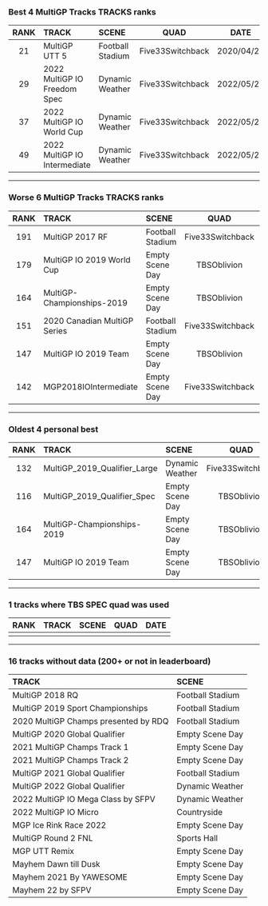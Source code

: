 ### Best 4 MultiGP Tracks TRACKS ranks
|RANK|TRACK|SCENE|QUAD|DATE|
|:---:|:---|:---|:---:|:---:|
|21|MultiGP UTT 5|Football Stadium|Five33Switchback|2020/04/23|
|29|2022 MultiGP IO Freedom Spec|Dynamic Weather|Five33Switchback|2022/05/27|
|37|2022 MultiGP IO World Cup|Dynamic Weather|Five33Switchback|2022/05/27|
|49|2022 MultiGP IO Intermediate|Dynamic Weather|Five33Switchback|2022/05/26|
---
### Worse 6 MultiGP Tracks TRACKS ranks
|RANK|TRACK|SCENE|QUAD|DATE|
|:---:|:---|:---|:---:|:---:|
|191|MultiGP 2017 RF|Football Stadium|Five33Switchback|2020/04/08|
|179|MultiGP IO 2019 World Cup|Empty Scene Day|TBSOblivion|2020/04/07|
|164|MultiGP-Championships-2019|Empty Scene Day|TBSOblivion|2020/04/07|
|151|2020 Canadian MultiGP Series|Football Stadium|Five33Switchback|2020/09/12|
|147|MultiGP IO 2019 Team|Empty Scene Day|TBSOblivion|2020/04/07|
|142|MGP2018IOIntermediate|Empty Scene Day|Five33Switchback|2020/04/14|
---
### Oldest 4 personal best
|RANK|TRACK|SCENE|QUAD|DATE|
|:---:|:---|:---|:---:|:---:|
|132|MultiGP_2019_Qualifier_Large|Dynamic Weather|Five33Switchback|2020/04/07|
|116|MultiGP_2019_Qualifier_Spec|Empty Scene Day|TBSOblivion|2020/04/07|
|164|MultiGP-Championships-2019|Empty Scene Day|TBSOblivion|2020/04/07|
|147|MultiGP IO 2019 Team|Empty Scene Day|TBSOblivion|2020/04/07|
---
### 1 tracks where TBS SPEC quad was used
|RANK|TRACK|SCENE|QUAD|DATE|
|:---:|:---|:---|:---:|:---:|
||||||
---
### 16 tracks without data (200+ or not in leaderboard)
|TRACK|SCENE|
|:---|:---|
|MultiGP 2018 RQ|Football Stadium|
|MultiGP 2019 Sport Championships|Football Stadium|
|2020 MultiGP Champs presented by RDQ|Football Stadium|
|MultiGP 2020 Global Qualifier|Empty Scene Day|
|2021 MultiGP Champs Track 1|Empty Scene Day|
|2021 MultiGP Champs Track 2|Empty Scene Day|
|MultiGP 2021 Global Qualifier|Football Stadium|
|MultiGP 2022 Global Qualifier|Dynamic Weather|
|2022 MultiGP IO Mega Class by SFPV|Dynamic Weather|
|2022 MultiGP IO Micro|Countryside|
|MGP Ice Rink Race 2022|Empty Scene Day|
|MultiGP Round 2 FNL|Sports Hall|
|MGP UTT Remix|Empty Scene Day|
|Mayhem Dawn till Dusk|Empty Scene Day|
|Mayhem 2021 By YAWESOME|Empty Scene Day|
|Mayhem 22 by SFPV|Empty Scene Day|
